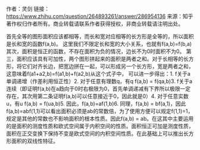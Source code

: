 作者：灵剑
链接：https://www.zhihu.com/question/264893261/answer/286954136
来源：知乎
著作权归作者所有。商业转载请联系作者获得授权，非商业转载请注明出处。

首先全等的图形面积应该都相等，而长和宽对应相等的长方形是全等的，所以面积是长和宽的函数f(a,b)。
这里我们不限定长和宽的大小关系，也就有f(a,b)=f(b,a)
其次，面积是恒正的函数，不存在面积为负的情况，边长不为0时面积不为0。
第三，面积应该具有可加性，两个图形拼起来的面积是两者之和。对于长相等的长方形，将它们对齐长边，把宽边拼在一起，可以形成另一个长方形，宽是两者之和，这意味着f(a1+a2,b)=f(a1,b)+f(a2,b)从这个式子中，
可以进一步得出：1. f关于a单调递增（作差利用恒正性）2. 对于任意有理数q，有q f(a,b) = f(qa,b)3. f关于a连续（即证明f(a,b)在a趋向于0时右极限为0，首先单调递减有下界所以极限一定存在，其次用第二条证明f(a,b)可以任意接近于0，因此就是0）4. 对于任意实数u，有u f(a,b) = f(ua,b)5. 因此，f(a,b)=af(1,b)6. 同理，f(a,b) = bf(a,1)，因此f(a,b)=abf(1,1)可以看出面积必须是ab的常数倍，为了使用方便可以规定f(1,1)=1，规定是其他的常数也不影响面积的根本性质。因此f(a,b) = ab。在这其中主要运用的是面积的测度性质和欧式空间属于内积空间的性质。面积恒正可加是测度性质，面积在正交变换下保持不变是欧式空间的内积空间性质。在此基础上可以推出长方形面积的双线性特征。